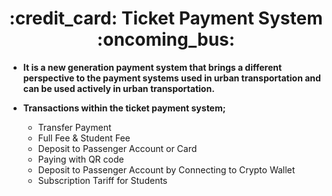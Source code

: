 



<h1 align = "center"> :credit_card:	 Ticket Payment System :oncoming_bus:	 </h1>



- **It is a new generation payment system that brings a different perspective to the payment systems used in urban transportation and can be used actively in urban transportation.**

- **Transactions within the ticket payment system;**


    <ul>
        <li>Transfer Payment</li>
        <li>Full Fee & Student Fee</li>
        <li>Deposit to Passenger Account or Card</li>
        <li>Paying with QR code</li>
        <li>Deposit to Passenger Account by Connecting to Crypto Wallet</li>
        <li>Subscription Tariff for Students</li>

    </ul>

<br> </br>
